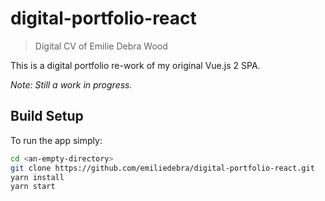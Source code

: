 # digital-portfolio-react

> Digital CV of Emilie Debra Wood

This is a digital portfolio re-work of my original Vue.js 2 SPA.

_Note: Still a work in progress._

## Build Setup
To run the app simply:
```sh
cd <an-empty-directory>
git clone https://github.com/emiliedebra/digital-portfolio-react.git
yarn install
yarn start
```
